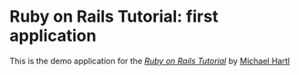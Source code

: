 # Ruby on Rails Tutorial: first application

This is the demo application for the [*Ruby on Rails Tutorial*](http://railstutorial.org) by [Michael Hartl](http://michaelhartl.com/)